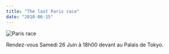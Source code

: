 ```yaml
---
title: "The last Paris race"
date: "2010-06-15"
---
```


![](http://www.guidoline.com/wp-content/uploads/2010/06/parisrace.jpg "Paris race")

Rendez-vous Samedi 26 Juin à 18h00 devant au Palais de Tokyo.
